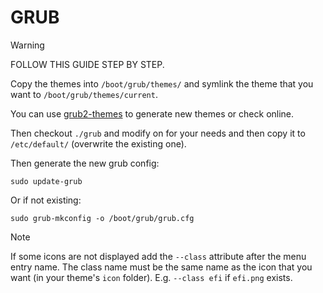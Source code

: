 # GRUB

> [!Warning]
> FOLLOW THIS GUIDE STEP BY STEP.

Copy the themes into `/boot/grub/themes/` and symlink the theme that you want to
`/boot/grub/themes/current`.

You can use [grub2-themes](https://github.com/vinceliuice/grub2-themes)
to generate new themes or check online.

Then checkout `./grub` and modify on for your needs and then copy it to
`/etc/default/` (overwrite the existing one).

Then generate the new grub config:

```shell
sudo update-grub
```

Or if not existing:

```shell
sudo grub-mkconfig -o /boot/grub/grub.cfg
```

> [!Note]
> If some icons are not displayed add the `--class` attribute after the menu
> entry name. The class name must be the same name as the icon that you want
> (in your theme's `icon` folder). E.g. `--class efi` if `efi.png` exists.

